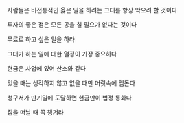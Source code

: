 사람들은 비전통적인 옳은 일을 하려는 그대를 항상 막으려 할 것이다

투자의 좋은 점은 모든 공을 칠 필요가 없다는 것이다

무료로 하고 싶은 일을 하라

그대가 하는 일에 대한 열정이 가장 중요하다

현금은 사업에 있어 산소와 같다

있을 때는 생각하지 않고 없을 때만 머릿속에 맴돈다

청구서가 만기일에 도달하면 현금만이 법정 통화다

집을 떠날 때 꼭 챙겨라


